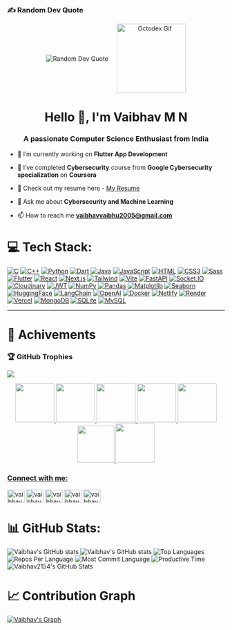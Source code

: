 ### ✍️ Random Dev Quote


<div align="center" style="display: flex; justify-content: center; align-items: center; gap: 20px;">
  <img src="https://quotes-github-readme.vercel.app/api?type=horizontal&theme=radical" alt="Random Dev Quote"/>
  <img src="https://octodex.github.com/images/daftpunktocat-thomas.gif" height="160px" width="160px" alt="Octodex Gif"/>
</div>



<h1 align="center">Hello 👋, I'm Vaibhav M N</h1>
<h3 align="center">A passionate Computer Science Enthusiast from India</h3>

- 🔭 I’m currently working on **Flutter App Development**

- 🌱 I’ve completed **Cybersecurity** course from **Google Cybersecurity specialization** on **Coursera**
  
-  📑 Check out my resume here - [My Resume](https://drive.google.com/file/d/1eaXr1S-7nZONYJFIvz9fD5xXaGsC5jk3/view?usp=sharing)
- 💬 Ask me about **Cybersecurity and Machine Learning**

- 📫 How to reach me **vaibhavvaibhu2005@gmail.com**
# 💻 Tech Stack:

[![C](https://img.shields.io/badge/C-00599C?style=for-the-badge&logo=c&logoColor=white)]()
[![C++](https://img.shields.io/badge/C++-00599C?style=for-the-badge&logo=c%2B%2B&logoColor=white)]()
[![Python](https://img.shields.io/badge/Python-3776AB?style=for-the-badge&logo=python&logoColor=white)]()
[![Dart](https://img.shields.io/badge/Dart-3776AB?style=for-the-badge&logo=dart&logoColor=white)]()
[![Java](https://img.shields.io/badge/Java-ED8B00?style=for-the-badge&logo=java&logoColor=white)]()
[![JavaScript](https://img.shields.io/badge/JavaScript-F7DF1E?style=for-the-badge&logo=javascript&logoColor=black)]()
[![HTML](https://img.shields.io/badge/HTML5-E34F26?style=for-the-badge&logo=html5&logoColor=white)]()
[![CSS3](https://img.shields.io/badge/CSS3-1572B6?style=for-the-badge&logo=css3&logoColor=white)]()
[![Sass](https://img.shields.io/badge/Sass-CC6699?style=for-the-badge&logo=sass&logoColor=white)]()
[![Flutter](https://img.shields.io/badge/Flutter-3178C6?style=for-the-badge&logo=flutter&logoColor=white)]()
[![React](https://img.shields.io/badge/React-20232A?style=for-the-badge&logo=react&logoColor=61DAFB)]()
[![Next.js](https://img.shields.io/badge/Next.js-000000?style=for-the-badge&logo=next.js&logoColor=white)]()
[![Tailwind](https://img.shields.io/badge/Tailwind_CSS-38B2AC?style=for-the-badge&logo=tailwind-css&logoColor=white)]()
[![Vite](https://img.shields.io/badge/Vite-646CFF?style=for-the-badge&logo=vite&logoColor=white)]()
[![FastAPI](https://img.shields.io/badge/FastAPI-009688?style=for-the-badge&logo=fastapi&logoColor=white)]()
[![Socket.IO](https://img.shields.io/badge/Socket.IO-010101?style=for-the-badge&logo=socket.io&logoColor=white)]()
[![Cloudinary](https://img.shields.io/badge/Cloudinary-3448C5?style=for-the-badge&logo=cloudinary&logoColor=white)]()
[![JWT](https://img.shields.io/badge/JWT-000000?style=for-the-badge&logo=json-web-tokens&logoColor=white)]()
[![NumPy](https://img.shields.io/badge/NumPy-013243?style=for-the-badge&logo=numpy&logoColor=white)]()
[![Pandas](https://img.shields.io/badge/Pandas-150458?style=for-the-badge&logo=pandas&logoColor=white)]()
[![Matplotlib](https://img.shields.io/badge/Matplotlib-11557C?style=for-the-badge&logo=matplotlib&logoColor=white)]()
[![Seaborn](https://img.shields.io/badge/Seaborn-6E7FAA?style=for-the-badge)]()
[![HuggingFace](https://img.shields.io/badge/HuggingFace-FFD21F?style=for-the-badge&logo=huggingface&logoColor=black)]()
[![LangChain](https://img.shields.io/badge/LangChain-008000?style=for-the-badge)]()
[![OpenAI](https://img.shields.io/badge/OpenAI-412991?style=for-the-badge&logo=openai&logoColor=white)]()
[![Docker](https://img.shields.io/badge/Docker-2496ED?style=for-the-badge&logo=docker&logoColor=white)]()
[![Netlify](https://img.shields.io/badge/Netlify-00C7B7?style=for-the-badge&logo=netlify&logoColor=white)]()
[![Render](https://img.shields.io/badge/Render-46E3B7?style=for-the-badge&logo=render&logoColor=black)]()
[![Vercel](https://img.shields.io/badge/Vercel-000000?style=for-the-badge&logo=vercel&logoColor=white)]()
[![MongoDB](https://img.shields.io/badge/MongoDB-4EA94B?style=for-the-badge&logo=mongodb&logoColor=white)]()
[![SQLite](https://img.shields.io/badge/SQLite-003B57?style=for-the-badge&logo=sqlite&logoColor=white)]()
[![MySQL](https://img.shields.io/badge/MySQL-00758F?style=for-the-badge&logo=mysql&logoColor=white)]()

---

# 🏅 Achivements

### 🏆 GitHub Trophies
![](https://github-profile-trophy.vercel.app/?username=Vaibhav2154&theme=monokai&no-frame=false&no-bg=true&margin-w=4)

<div style='display:flex; align-items:center; gap: 10px;' align='center'><a href="https://gssoc.girlscript.tech/leaderboard">
<img src="https://raw.githubusercontent.com/GSSoC24/Postman-Challenge/main/docs/assets/5.png" width="90px" height="90px" />
<img src="https://raw.githubusercontent.com/GSSoC24/Postman-Challenge/main/docs/assets/4.png" width="90px" height="90px" />
<img src="https://raw.githubusercontent.com/GSSoC24/Postman-Challenge/main/docs/assets/3.png" width="90px" height="90px" />
<img src="https://raw.githubusercontent.com/GSSoC24/Postman-Challenge/main/docs/assets/2.png" width="90px" height="90px" />
<img src="https://raw.githubusercontent.com/GSSoC24/Postman-Challenge/main/docs/assets/1.png" width="90px" height="90px" />
<img src="https://raw.githubusercontent.com/GSSoC24/Hack-Web3Conf/refs/heads/main/assets/Hack-Web3Conf%202024%20Badge%20(2).png" width="85px" height="85px" />
<img src="https://raw.githubusercontent.com/GSSoC24/Postman-Challenge/main/docs/assets/Postman%20White.png" width="90px" height="90px" />


</div>
<h3 align="left">Connect with me:</h3>
<p align="left">
<a href="https://linkedin.com/in/vaibhav m n" target="blank"><img align="center" src="https://raw.githubusercontent.com/rahuldkjain/github-profile-readme-generator/master/src/images/icons/Social/linked-in-alt.svg" alt="vaibhav m n" height="30" width="40" /></a>
<a href="https://twitter.com/vaibhavmn2154" target="blank"><img align="center" src="https://raw.githubusercontent.com/rahuldkjain/github-profile-readme-generator/master/src/images/icons/Social/twitter.svg" alt="vaibhavmn2154" height="30" width="40" /></a>
<a href="https://www.hackerrank.com/vaibhav m n" target="blank"><img align="center" src="https://raw.githubusercontent.com/rahuldkjain/github-profile-readme-generator/master/src/images/icons/Social/hackerrank.svg" alt="vaibhav m n" height="30" width="40" /></a>
<a href="https://www.leetcode.com/vaibhav2154" target="blank"><img align="center" src="https://raw.githubusercontent.com/rahuldkjain/github-profile-readme-generator/master/src/images/icons/Social/leet-code.svg" alt="vaibhav2154" height="30" width="40" /></a>
<a href="https://auth.geeksforgeeks.org/user/vaibhavvalhev" target="blank"><img align="center" src="https://raw.githubusercontent.com/rahuldkjain/github-profile-readme-generator/master/src/images/icons/Social/geeks-for-geeks.svg" alt="vaibhavvalhev" height="30" width="40" /></a>
</p>
  

  
# 📊 GitHub Stats:

![Vaibhav's GitHub stats](https://github-readme-streak-stats.herokuapp.com/?user=Vaibhav2154&theme=radical&hide_border=true)
![Vaibhav's GitHub stats](https://github-readme-stats.vercel.app/api?username=Vaibhav2154&theme=radical&hide_border=true&include_all_commits=false&count_private=true)
![Top Languages](https://github-readme-stats.vercel.app/api/top-langs/?username=Vaibhav2154&theme=radical&hide_border=true&include_all_commits=false&count_private=true&layout=compact)
![Repos Per Language](http://github-profile-summary-cards.vercel.app/api/cards/repos-per-language?username=Vaibhav2154&theme=radical)
![Most Commit Language](http://github-profile-summary-cards.vercel.app/api/cards/most-commit-language?username=Vaibhav2154&theme=radical)
![Productive Time](http://github-profile-summary-cards.vercel.app/api/cards/productive-time?username=Vaibhav2154&theme=radical&utcOffset=8)
<img src="https://github-readme-stats.vercel.app/api/top-langs/?username=Vaibhav2154&theme=radical&show_icons=true&hide_border=true&layout=compact" alt="Vaibhav2154's GitHub Stats" />

</p>

# 📈 Contribution Graph

[![Vaibhav's Graph](https://github-readme-activity-graph.vercel.app/graph?username=Vaibhav2154&theme=react-dark&area=true)](https://github.com/ashutosh00710/github-readme-activity-graph)

<br>

